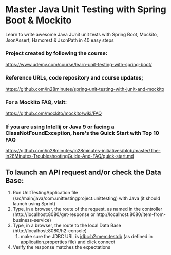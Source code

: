 # Master Java Unit Testing with Spring Boot & Mockito
Learn to write awesome Java JUnit unit tests with Spring Boot, Mockito, JsonAssert, Hamcrest & JsonPath in 40 easy steps

### Project created by following the course: 
https://www.udemy.com/course/learn-unit-testing-with-spring-boot/

### Reference URLs, code repository and course updates;
https://github.com/in28minutes/spring-unit-testing-with-junit-and-mockito

### For a Mockito FAQ, visit:
https://github.com/mockito/mockito/wiki/FAQ

### If you are using Intellij or Java 9 or facing a ClassNotFoundException, here's the Quick Start with Top 10 FAQ
https://github.com/in28minutes/in28minutes-initiatives/blob/master/The-in28Minutes-TroubleshootingGuide-And-FAQ/quick-start.md

## To launch an API request and/or check the Data Base:
1. Run UnitTestingApplication file (src/main/java/com.unittestingproject.unittesting) with Java (it should launch using Sprint)
2. Type, in a browser, the route of the request, as named in the controller (http://localhost:8080/get-response or http://localhost:8080/item-from-business-service)
3. Type, in a browser, the route to the local Data Base (http://localhost:8080/h2-console)
   1. make sure the JDBC URL is <jdbc:h2:mem:testdb> (as defined in application.properties file) and click connect
4. Verify the response matches the expectations

